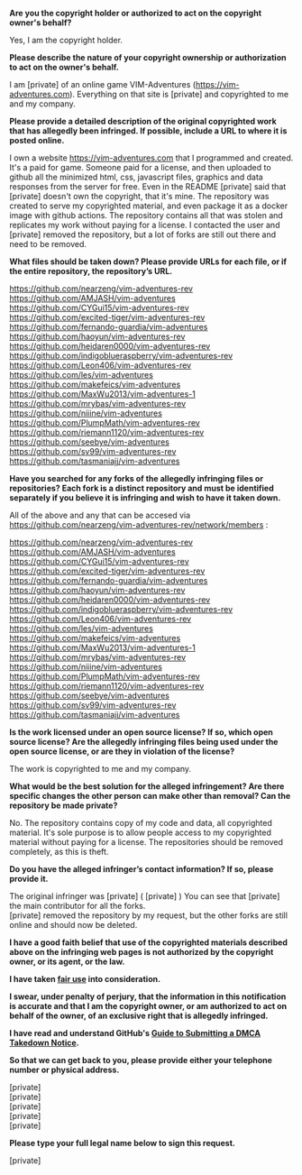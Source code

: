 **Are you the copyright holder or authorized to act on the copyright owner's behalf?**

Yes, I am the copyright holder.

**Please describe the nature of your copyright ownership or authorization to act on the owner's behalf.**

I am [private] of an online game VIM-Adventures (https://vim-adventures.com). Everything on that site is [private] and copyrighted to me and my company.

**Please provide a detailed description of the original copyrighted work that has allegedly been infringed. If possible, include a URL to where it is posted online.**

I own a website https://vim-adventures.com that I programmed and created. It's a paid for game. Someone paid for a license, and then uploaded to github all the minimized html, css, javascript files, graphics and data responses from the server for free. Even in the README [private] said that [private] doesn't own the copyright, that it's mine. The repository was created to serve my copyrighted material, and even package it as a docker image with github actions. The repository contains all that was stolen and replicates my work without paying for a license. I contacted the user and [private] removed the repository, but a lot of forks are still out there and need to be removed.

**What files should be taken down? Please provide URLs for each file, or if the entire repository, the repository’s URL.**

https://github.com/nearzeng/vim-adventures-rev  
https://github.com/AMJASH/vim-adventures  
https://github.com/CYGui15/vim-adventures-rev  
https://github.com/excited-tiger/vim-adventures-rev  
https://github.com/fernando-guardia/vim-adventures  
https://github.com/haoyun/vim-adventures-rev  
https://github.com/heidaren0000/vim-adventures-rev  
https://github.com/indigoblueraspberry/vim-adventures-rev  
https://github.com/Leon406/vim-adventures-rev  
https://github.com/les/vim-adventures  
https://github.com/makefeics/vim-adventures  
https://github.com/MaxWu2013/vim-adventures-1  
https://github.com/mrybas/vim-adventures-rev  
https://github.com/niiine/vim-adventures  
https://github.com/PlumpMath/vim-adventures-rev  
https://github.com/riemann1120/vim-adventures-rev  
https://github.com/seebye/vim-adventures  
https://github.com/sv99/vim-adventures-rev  
https://github.com/tasmaniajj/vim-adventures

**Have you searched for any forks of the allegedly infringing files or repositories? Each fork is a distinct repository and must be identified separately if you believe it is infringing and wish to have it taken down.**

All of the above and any that can be accesed via https://github.com/nearzeng/vim-adventures-rev/network/members :

https://github.com/nearzeng/vim-adventures-rev  
https://github.com/AMJASH/vim-adventures  
https://github.com/CYGui15/vim-adventures-rev  
https://github.com/excited-tiger/vim-adventures-rev  
https://github.com/fernando-guardia/vim-adventures  
https://github.com/haoyun/vim-adventures-rev  
https://github.com/heidaren0000/vim-adventures-rev  
https://github.com/indigoblueraspberry/vim-adventures-rev  
https://github.com/Leon406/vim-adventures-rev  
https://github.com/les/vim-adventures  
https://github.com/makefeics/vim-adventures  
https://github.com/MaxWu2013/vim-adventures-1  
https://github.com/mrybas/vim-adventures-rev  
https://github.com/niiine/vim-adventures  
https://github.com/PlumpMath/vim-adventures-rev  
https://github.com/riemann1120/vim-adventures-rev  
https://github.com/seebye/vim-adventures  
https://github.com/sv99/vim-adventures-rev  
https://github.com/tasmaniajj/vim-adventures

**Is the work licensed under an open source license? If so, which open source license? Are the allegedly infringing files being used under the open source license, or are they in violation of the license?**

The work is copyrighted to me and my company.

**What would be the best solution for the alleged infringement? Are there specific changes the other person can make other than removal? Can the repository be made private?**

No. The repository contains copy of my code and data, all copyrighted material. It's sole purpose is to allow people access to my copyrighted material without paying for a license. The repositories should be removed completely, as this is theft.

**Do you have the alleged infringer’s contact information? If so, please provide it.**

The original infringer was [private] ( [private] )
You can see that [private] the main contributor for all the forks.  
[private] removed the repository by my request, but the other forks are still online and should now be deleted.

**I have a good faith belief that use of the copyrighted materials described above on the infringing web pages is not authorized by the copyright owner, or its agent, or the law.**

**I have taken <a href="https://www.lumendatabase.org/topics/22">fair use</a> into consideration.**

**I swear, under penalty of perjury, that the information in this notification is accurate and that I am the copyright owner, or am authorized to act on behalf of the owner, of an exclusive right that is allegedly infringed.**

**I have read and understand GitHub's <a href="https://docs.github.com/articles/guide-to-submitting-a-dmca-takedown-notice/">Guide to Submitting a DMCA Takedown Notice</a>.**

**So that we can get back to you, please provide either your telephone number or physical address.**

[private]  
[private]  
[private]  
[private]  
[private]

**Please type your full legal name below to sign this request.**

[private]
